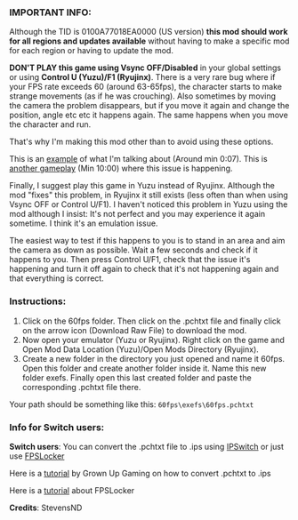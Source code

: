 ### IMPORTANT INFO:

Although the TID is 0100A77018EA0000 (US version) **this mod should work for all regions and updates available** without having to make a specific mod for each region or having to update the mod. 

**DON'T PLAY this game using Vsync OFF/Disabled** in your global settings or using **Control U (Yuzu)/F1 (Ryujinx)**. There is a very rare bug where if your FPS rate exceeds 60 (around 63-65fps), the character starts to make strange movements (as if he was crouching). Also sometimes by moving the camera the problem disappears, but if you move it again and change the position, angle etc etc it happens again. The same happens when you move the character and run.

That's why I'm making this mod other than to avoid using these options.

This is an [example](https://youtu.be/Z_rTJgc9M1Y?si=9jak3RnsfL28-3gV) of what I'm talking about (Around min 0:07). This is [another gameplay](https://youtu.be/3Rqpk08ZtPg?si=s6jN6UOQTAb5DJY-) (Min 10:00) where this issue is happening. 

Finally, I suggest play this game in Yuzu instead of Ryujinx. Although the mod "fixes" this problem, in Ryujinx it still exists (less often than when using Vsync OFF or Control U/F1). I haven't noticed this problem in Yuzu using the mod although I insist: It's not perfect and you may experience it again sometime. I think it's an emulation issue.

The easiest way to test if this happens to you is to stand in an area and aim the camera as down as possible. Wait a few seconds and check if it happens to you. Then press Control U/F1, check that the issue it's happening and turn it off again to check that it's not happening again and that everything is correct.

### Instructions:

1. Click on the 60fps folder. Then click on the .pchtxt file and finally click on the arrow icon (Download Raw File) to download the mod.
2. Now open your emulator (Yuzu or Ryujinx). Right click on the game and Open Mod Data Location (Yuzu)/Open Mods Directory (Ryujinx).
3. Create a new folder in the directory you just opened and name it 60fps. Open this folder and create another folder inside it. Name this new folder exefs. Finally open this last created folder and paste the corresponding .pchtxt file there.

Your path should be something like this: `60fps\exefs\60fps.pchtxt`

### Info for Switch users:

**Switch users**: You can convert  the .pchtxt file to .ips using [IPSwitch](https://github.com/3096/ipswitch) or just use [FPSLocker](https://github.com/masagrator/FPSLocker)

Here is a [tutorial](https://youtu.be/m-V6Rs2sm9w?si=-b10u6yv0dhih5Kk) by Grown Up Gaming on how to convert .pchtxt to .ips

Here is a [tutorial](https://youtu.be/0X5g6HF7LB4?si=JzOK7bzgejxp2kuA) about FPSLocker

**Credits**: StevensND